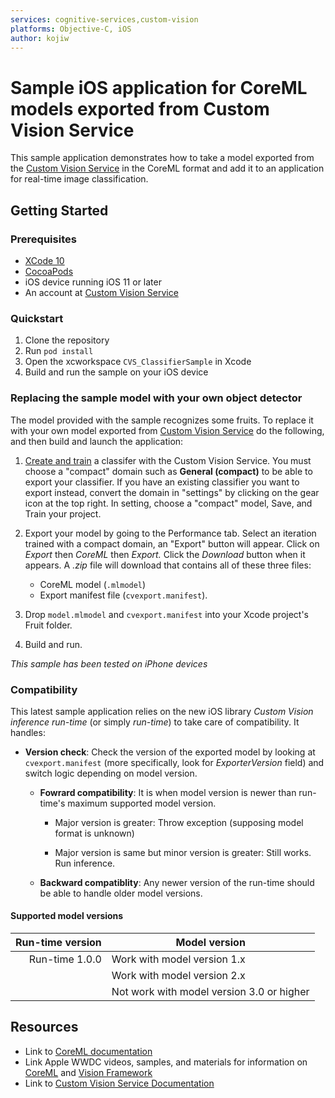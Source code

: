 ```yaml
---
services: cognitive-services,custom-vision
platforms: Objective-C, iOS
author: kojiw
---
```


# Sample iOS application for CoreML models exported from Custom Vision Service

This sample application demonstrates how to take a model exported from the [Custom Vision Service](https://www.customvision.ai) in the CoreML format and add it to an application for real-time image classification. 

## Getting Started

### Prerequisites

- [XCode 10](https://developer.apple.com/xcode/)
- [CocoaPods](https://cocoapods.org)
- iOS device running iOS 11 or later
- An account at [Custom Vision Service](https://www.customvision.ai) 

### Quickstart

1. Clone the repository
2. Run `pod install`
3. Open the xcworkspace `CVS_ClassifierSample` in Xcode
4. Build and run the sample on your iOS device


### Replacing the sample model with your own object detector
The model provided with the sample recognizes some fruits. To replace it with your own model exported from [Custom Vision Service](https://www.customvision.ai) do the following, and then build and launch the application:

  1. [Create and train](https://docs.microsoft.com/en-us/azure/cognitive-services/custom-vision-service/getting-started-build-a-classifier) a classifer with the Custom Vision Service. You must choose a "compact" domain such as **General (compact)** to be able to export your classifier. If you have an existing classifier you want to export instead, convert the domain in "settings" by clicking on the gear icon at the top right. In setting, choose a "compact" model, Save, and Train your project.

  2. Export your model by going to the Performance tab. Select an iteration trained with a compact domain, an "Export" button will appear. Click on *Export* then *CoreML* then *Export.* Click the *Download* button when it appears. A *.zip* file will download that contains all of these three files:
      - CoreML model (`.mlmodel`)
      - Export manifest file (`cvexport.manifest`).

  3. Drop `model.mlmodel` and `cvexport.manifest` into your Xcode project's Fruit folder.

  4. Build and run.

*This sample has been tested on iPhone devices*


### Compatibility

This latest sample application relies on the new iOS library *Custom Vision inference run-time* (or simply *run-time*) to take care of compatibility. It handles:

- __Version check__: Check the version of the exported model by looking at `cvexport.manifest` (more specifically, look for *ExporterVersion* field) and switch logic depending on model version.

    - __Fowrard compatibility__: It is when model version is newer than run-time's maximum supported model version.
    
        - Major version is greater: Throw exception (supposing model format is unknown)

        - Major version is same but minor version is greater: Still works. Run inference.

    - __Backward compatiblity__: Any newer version of the run-time should be able to handle older model versions.

#### Supported model versions

| Run-time version  | Model version |
|--:                |--             |
| Run-time 1.0.0    | Work with model version 1.x |
|                   | Work with model version 2.x |
|                   | Not work with model version 3.0 or higher |


## Resources
- Link to [CoreML documentation](https://developer.apple.com/documentation/coreml)
- Link Apple WWDC videos, samples, and materials for information on [CoreML](https://developer.apple.com/videos/play/wwdc2017/710) and [Vision Framework](https://developer.apple.com/videos/play/wwdc2017/506/)
- Link to [Custom Vision Service Documentation](https://docs.microsoft.com/en-us/azure/cognitive-services/custom-vision-service/home)
